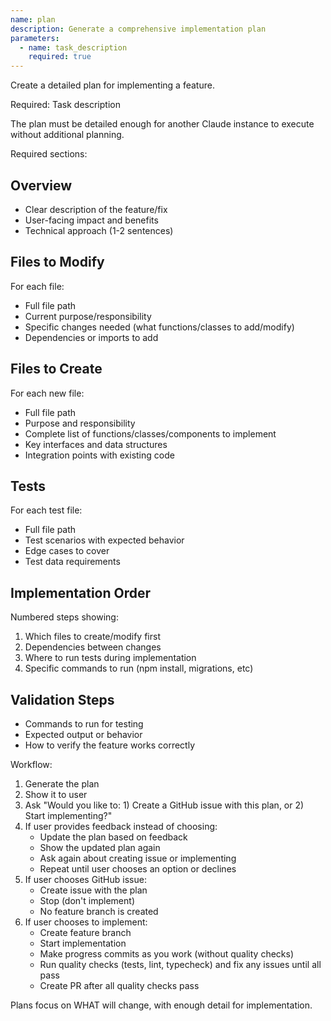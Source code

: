 ```yaml
---
name: plan
description: Generate a comprehensive implementation plan
parameters:
  - name: task_description
    required: true
---
```


Create a detailed plan for implementing a feature.

Required: Task description

The plan must be detailed enough for another Claude instance to execute without additional planning.

Required sections:

## Overview
- Clear description of the feature/fix
- User-facing impact and benefits
- Technical approach (1-2 sentences)

## Files to Modify
For each file:
- Full file path
- Current purpose/responsibility
- Specific changes needed (what functions/classes to add/modify)
- Dependencies or imports to add

## Files to Create
For each new file:
- Full file path
- Purpose and responsibility
- Complete list of functions/classes/components to implement
- Key interfaces and data structures
- Integration points with existing code

## Tests
For each test file:
- Full file path
- Test scenarios with expected behavior
- Edge cases to cover
- Test data requirements

## Implementation Order
Numbered steps showing:
1. Which files to create/modify first
2. Dependencies between changes
3. Where to run tests during implementation
4. Specific commands to run (npm install, migrations, etc)

## Validation Steps
- Commands to run for testing
- Expected output or behavior
- How to verify the feature works correctly

Workflow:
1. Generate the plan
2. Show it to user
3. Ask "Would you like to: 1) Create a GitHub issue with this plan, or 2) Start implementing?"
4. If user provides feedback instead of choosing:
   - Update the plan based on feedback
   - Show the updated plan again
   - Ask again about creating issue or implementing
   - Repeat until user chooses an option or declines
5. If user chooses GitHub issue:
   - Create issue with the plan
   - Stop (don't implement)
   - No feature branch is created
6. If user chooses to implement:
   - Create feature branch
   - Start implementation
   - Make progress commits as you work (without quality checks)
   - Run quality checks (tests, lint, typecheck) and fix any issues until all pass
   - Create PR after all quality checks pass

Plans focus on WHAT will change, with enough detail for implementation.